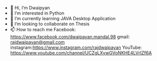 - 👋 Hi, I’m Dwaipyan
- 👀 I’m interested in Python
- 🌱 I’m currently learning JAVA Desktop Application  
- 💞️ I’m looking to collaborate on Thesis
- 📫 How to reach me 
Facebook: https://www.facebook.com/dwaipayan.mandal.98
gmail: rajdwaipayan@gmail.com 
instagram:https://www.instagram.com/rajdwaipayan
YouTube: https://www.youtube.com/channel/UCZgLXywGVoNKHE4LVrIZf6A

<!---
rajdwaipyan/rajdwaipyan is a ✨ special ✨ repository because its `README.md` (this file) appears on your GitHub profile.
You can click the Preview link to take a look at your changes.
--->
